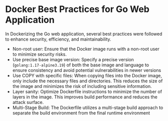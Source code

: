 # Docker Best Practices for Go Web Application

In Dockerizing the Go web application, several best practices were followed to enhance security, efficiency, and maintainability.

- Non-root user: Ensure that the Docker image runs with a non-root user to minimize security risks.
- Use precise base image version: Specify a precise version (`golang:1.17-alpine3.19`) of both the base image and language to ensure consistency and avoid potential vulnerabilities in newer versions
- Use COPY with specific files: When copying files into the Docker image, only include the necessary files and directories. This reduces the size of the image and minimizes the risk of including sensitive information.
- Layer sanity: Optimize Dockerfile instructions to minimize the number of layers in the image. This improves build performance and reduces the attack surface.
- Multi-Stage Build: The Dockerfile utilizes a multi-stage build approach to separate the build environment from the final runtime environment
